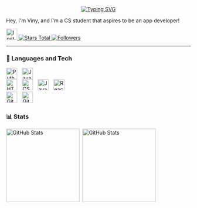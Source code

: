 <div align="center">
  <a href="https://git.io/typing-svg" target="_blank">
    <img src="https://readme-typing-svg.demolab.com?font=Fira+Code&weight=600&size=25&duration=4000&pause=1000&color=90B302center=true&vCenter=true&width=435&lines=I'm+Viny!;How+are+you+doing?" alt="Typing SVG" />
  </a>
</div>


Hey, I'm Viny, and I'm a CS student that aspires to be an app developer!

<p align="left">
        <a href="https://www.instagram.com/viny.py/">
      <img 
          width="30px" :
          alt="Instagram" 
          title="Follow my Insta" 
          src="https://dreamfoundry.org/wp-content/uploads/2018/12/instagram-logo-png-transparent-background.png"
      />
      </a>
    <a href="https://github.com/Viny-py?tab=repositories&sort=stargazers">
        <img 
            alt="Stars Total" 
            title="Github total of stars" 
            src="https://custom-icon-badges.demolab.com/github/stars/Viny-py?color=55960c&style=for-the-badge&labelColor=488207&logo=star&label=estrelas"
        />
    </a>
    <a href="https://github.com/Viny-py?tab=followers">
        <img 
            alt="Followers" 
            title="Follow me on GitHub" 
            src="https://custom-icon-badges.demolab.com/github/followers/Viny-py?color=236ad3&labelColor=1155ba&style=for-the-badge&logo=github&label=Seguidores&logoColor=white"
        />
    </a>
</p>

---

### 🤖 Languages and Tech

<img 
    align="left" 
    alt="Python"
    title="Python" 
    width="30px" 
    style="padding-right: 10px;" 
    src="https://cdn.jsdelivr.net/gh/devicons/devicon@latest/icons/python/python-original.svg" 
/>

<img 
    align="left" 
    alt="Java" 
    title="Java"
    width="30px" 
    style="padding-right: 10px;" 
    src="https://cdn.jsdelivr.net/gh/devicons/devicon@latest/icons/java/java-original.svg" 
/>
<br/>

<img 
    align="left" 
    alt="HTML"
    title="HTML" 
    width="30px" 
    style="padding-right: 10px;" 
    src="https://cdn.jsdelivr.net/gh/devicons/devicon@latest/icons/html5/html5-original.svg" 
/>
<img 
    align="left" 
    alt="CSS" 
    title="CSS"
    width="30px" 
    style="padding-right: 10px;" 
    src="https://cdn.jsdelivr.net/gh/devicons/devicon@latest/icons/css3/css3-original.svg" 
/>
<img 
    align="left" 
    alt="JavaScript" 
    title="JavaScript"
    width="30px" 
    style="padding-right: 10px;" 
    src="https://cdn.jsdelivr.net/gh/devicons/devicon@latest/icons/javascript/javascript-original.svg" 
/>
<img 
    align="left" 
    alt="React" 
    title="React"
    width="30px" 
    style="padding-right: 10px;" 
    src="https://cdn.jsdelivr.net/gh/devicons/devicon@latest/icons/react/react-original.svg" 
/>
<br/>
<br/>
<img 
    align="left" 
    alt="Git" 
    title="Git"
    width="30px" 
    style="padding-right: 10px;" 
    src="https://cdn.jsdelivr.net/gh/devicons/devicon@latest/icons/git/git-original.svg" 
/>
<img 
    align="left" 
    alt="GitHub" 
    title="GitHub"
    width="30px" 
    style="padding-right: 10px;" 
    src="https://cdn.jsdelivr.net/gh/devicons/devicon@latest/icons/github/github-original.svg" 
/>
<br/>
<br/>

### 📊 Stats

<p>
  <img 
    align="left" 
    alt="GitHub Stats" 
    height="200" 
    style="padding-right: 5px;" 
    src="https://github-readme-stats.vercel.app/api?username=Viny-py&show_icons=true&theme=tokyonight&include_all_commits=true&locale=pt-br" 
  />

<img 
      align="center" 
      alt="GitHub Stats" 
      height="200"
      style="padding-right: 10px;" 
      src="https://github-readme-stats.vercel.app/api/top-langs/?username=Viny-py&theme=tokyonight&layout=compact&custom_title=Tecnologias&langs_count=9" 
  />

</p>
